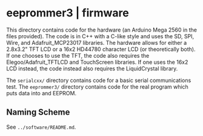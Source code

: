 # eeprommer3 | firmware
This directory contains code for the hardware (an Arduino Mega 2560 in the files provided).
The code is in C++ with a C-like style and uses the SD, SPI, Wire, and Adafruit_MCP23017 libraries.
The hardware allows for either a 2.8x3.2" TFT LCD or a 16x2 HD44780 character LCD (or theoretically both).
If one chooses to use the TFT, the code also requires the Elegoo/Adafruit_TFTLCD and TouchScreen libraries.
If one uses the 16x2 LCD instead, the code instead also requires the LiquidCrystal library.

The `serialcxx/` directory contains code for a basic serial communications test.
The `eeprommer3/` directory contains code for the real program which puts data into and EEPROM.

## Naming Scheme
See `../software/README.md`.

